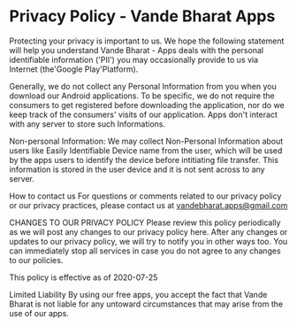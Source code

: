 # Privacy Policy - Vande Bharat Apps

Protecting your privacy is important to us. We hope the following statement will help you understand Vande Bharat - Apps deals with the personal identifiable information ('PII') you may occasionally provide to us via Internet (the'Google Play'Platform).

Generally, we do not collect any Personal Information from you when you download our Android applications. To be specific, we do not require the consumers to get registered before downloading the application, nor do we keep track of the consumers' visits of our application. Apps don't interact with any server to store such Informations.

Non-personal Information:
We may collect Non-Personal Information about users like Easily Identifiable Device name from the user, which will be used by the apps users to identify the device before intitiating file transfer. This information is stored in the user device and it is not sent across to any server.

How to contact us
For questions or comments related to our privacy policy or our privacy practices, please contact us at vandebharat.apps@gmail.com

CHANGES TO OUR PRIVACY POLICY
Please review this policy periodically as we will post any changes to our privacy policy here. After any changes or updates to our privacy policy, we will try to notify you in other ways too. You can immediately stop all services in case you do not agree to any changes to our policies.

This policy is effective as of 2020-07-25

Limited Liability
By using our free apps, you accept the fact that Vande Bharat is not liable for any untoward circumstances that may arise from the use of our apps.

